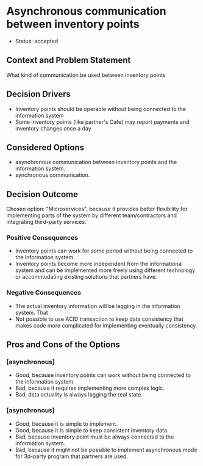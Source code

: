 # Asynchronous communication between inventory points

* Status: accepted

## Context and Problem Statement

What kind of communication be used between inventory points

## Decision Drivers 

* Inventory points should be operable without being connected to the information system
* Some inventory points (like partner's Cafe) may report payments and inventory changes once a day

## Considered Options

* asynchronous communication between inventory points and the information system.
* synchronous communication.

## Decision Outcome

Chosen option: "Microservices", because it provides better flexibility for implementing parts of the system by different team/contractors and integrating third-party services.

### Positive Consequences

* Inventory points can work for some period without being connected to the information system.
* Inventory points become more independent from the informational system and can be implemented more freely using different technology or accommodating existing solutions that partners have.

### Negative Consequences 

* The actual inventory information will be lagging in the information system. That 
* Not possible to use ACID transaction to keep data consistency that makes code more complicated for implementing eventually consistency. 

## Pros and Cons of the Options

### [asynchronous]

* Good, because inventory points can work without being connected to the information system. 
* Bad, because it requires implementing more complex logic.
* Bad, data actuality is always lagging the real state.

### [asynchronous]

* Good, because it is simple to implement.
* Good, because it is simple to keep consistent inventory data.
* Bad, because inventory point must be always connected to the information system.
* Bad, because it might not be possible to implement asynchronous  mode for 3d-party program that partners are used.
